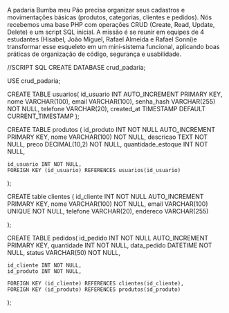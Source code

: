A padaria Bumba meu Pão precisa organizar seus cadastros e movimentações básicas 
(produtos, categorias, clientes e pedidos). Nós recebemos uma base PHP com operações 
CRUD (Create, Read, Update, Delete) e um script SQL inicial. A missão é se reunir em 
equipes de 4 estudantes (Hisabel, João Miguel, Rafael Almeida e Rafael Sonni)e transformar 
esse esqueleto em um mini‑sistema funcional, aplicando boas práticas de organização de código, 
segurança e usabilidade.

//SCRIPT SQL
CREATE DATABASE crud_padaria;

USE crud_padaria;

CREATE TABLE usuarios(
    id_usuario INT AUTO_INCREMENT PRIMARY KEY,
    nome VARCHAR(100),
    email VARCHAR(100),
    senha_hash VARCHAR(255) NOT NULL,
    telefone VARCHAR(20),
    created_at TIMESTAMP DEFAULT CURRENT_TIMESTAMP
);

CREATE TABLE produtos (
    id_produto INT NOT NULL AUTO_INCREMENT PRIMARY KEY,
    nome VARCHAR(100) NOT NULL,
    descricao TEXT NOT NULL,
    preco DECIMAL(10,2) NOT NULL,
    quantidade_estoque INT NOT NULL,
    
    id_usuario INT NOT NULL,
    FOREIGN KEY (id_usuario) REFERENCES usuarios(id_usuario)
);

CREATE table clientes (
    id_cliente INT NOT NULL AUTO_INCREMENT PRIMARY KEY,
    nome VARCHAR(100) NOT NULL,
    email VARCHAR(100) UNIQUE NOT NULL,
    telefone VARCHAR(20),
    endereco VARCHAR(255)
    
);

CREATE TABLE pedidos(
    id_pedido INT NOT NULL AUTO_INCREMENT PRIMARY KEY,
    quantidade INT NOT NULL,
    data_pedido DATETIME NOT NULL,
    status VARCHAR(50) NOT NULL,
    
    id_cliente INT NOT NULL,
    id_produto INT NOT NULL,
    
    FOREIGN KEY (id_cliente) REFERENCES clientes(id_cliente),
    FOREIGN KEY (id_produto) REFERENCES produtos(id_produto)
 );
